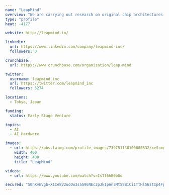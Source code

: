 ```yaml
---
name: "LeapMind"
overview: "We are carrying out research on original chip architectures in order to implement Neural Networks on a circuit with low power."
type: "profile"
heat: -4177

website: http://leapmind.io/

linkedin:
  url: https://www.linkedin.com/company/leapmind-inc/
  followers: 0

crunchbase:
  url: https://www.crunchbase.com/organization/leap-mind

twitter:
  username: leapmind_inc
  url: https://twitter.com/leapmind_inc
  followers: 5274

locations:
  - Tokyo, Japan

funding:
  status: Early Stage Venture

topics:
  - AI
  - AI Hardware

images:
  - url: https://pbs.twimg.com/profile_images/739751130100600832/xeSrmgG1_400x400.jpg
    width: 400
    height: 400
    title: "LeapMind"

videos:
  - url: https://www.youtube.com/watch?v=IsTf6hB0bGo

secured: "S0hXvEVgb+X1Ie8V2uoDw3saG96NEc2pJk1pAn3MtSSB1Ci1TtHl56ztIp4FpSWLxdta60vHNbOq7YbdzbX485dKkpuws/oF8J1ikJehX2WlIUJYPUHBY/LdiMvAP1csdFQPoYOLAwpeCjMtW9oSEDodhL2BoNhAEnYdWWX6plpq9vyt3r2sHMFufG2Z64aTUbXmxEfrf0j2T1P29euKTO1Hn0s5MJpAkS8D9pAIc8M7Qa7FBda5zvUmnKuv3MQT+SgSFDkV2kWjgwIZSW4TQA==;M+Bp2zjSiQprJZhOERlwiw=="
---
```


